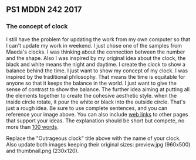 ## PS1 MDDN 242 2017

### The concept of clock

I still have the problem for updating the work from my own computer so that I can't update my work in weekend. I just chose one of the samples from Maeda's clocks. I was thinking about the connection between the number and the shape. Also I was inspired by my original idea about the clock, the black and white means the night and daytime. I create the clock to show a balance behind the time.
I just want to show my concept of my clock. I was inspired by the traditional philosophy. That means the time is equitable for anyone so that it keeps the balance in the world. I just want to give the sense of contrast to show the balance.
The further idea aiming at putting all the elements together to create the cohesive aesthetic style. when the inside circle rotate, it pour the white or black into the outside circle.
That's just a rough idea.
Be sure to use complete sentences, and you can reference your
image above. You can also include
[web links](https://en.wikipedia.org/wiki/Clock_of_the_Long_Now)
to other pages that support your ideas.  The explanation should
be short but compete, no more than [100 words](https://wordcounter.net/).

Replace the "Outrageous clock" title above with the name of
your clock. Also update both images keeping their original sizes:
preview.jpg (960x500) and thumbnail.png (230x120).
